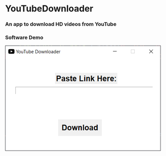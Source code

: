 # YouTubeDownloader
### An app to download HD videos from YouTube

### Software Demo
<img src = "/images/screenshot.png">
